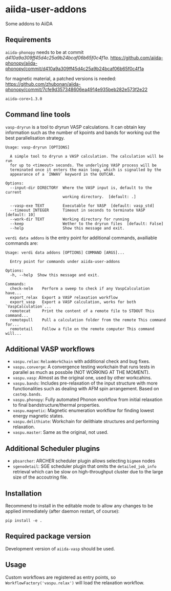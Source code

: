 # aiida-user-addons

Some addons to AiiDA

## Requirements

`aiida-phonopy` needs to be at commit *d410a9a309ff45d4c25a9b24bcaf06b65f0c4f1a*.
https://github.com/aiida-phonopy/aiida-phonopy/commit/d410a9a309ff45d4c25a9b24bcaf06b65f0c4f1a

for magnetic material, a patched versions is needed:
https://github.com/zhubonan/aiida-phonopy/commit/7cfe9d357348606ea4914e935beb282e573f2e22

`aiida-core>1.3.0`


## Command line tools

`vasp-dryrun` is a tool to *dryrun* VASP calculations. It can obtain key information such as the number of kpoints and bands for working out the best parallelisation strategy.

```
Usage: vasp-dryrun [OPTIONS]

  A simple tool to dryrun a VASP calculation. The calculation will be run
  for up to <timeout> seconds. The underlying VASP process will be
  terminated once it enters the main loop, which is signalled by the
  appearance of a `INWAV` keyword in the OUTCAR.

Options:
  --input-dir DIRECTORY  Where the VASP input is, default to the current
                         working directory.  [default: .]

  --vasp-exe TEXT        Executable for VASP  [default: vasp_std]
  --timeout INTEGER      Timeout in seconds to terminate VASP  [default: 10]
  --work-dir TEXT        Working directory for running
  --keep                 Wether to the dryrun files  [default: False]
  --help                 Show this message and exit.
```

`verdi data addons` is the entry point for additional commands, availiable commands are:

```
Usage: verdi data addons [OPTIONS] COMMAND [ARGS]...

  Entry point for commands under aiida-user-addons

Options:
  -h, --help  Show this message and exit.

Commands:
  check-nelm    Perform a sweep to check if any VaspCalculation have...
  export_relax  Export a VASP relaxation workflow
  export_vasp   Export a VASP calculation, works for both `VaspCalculation`...
  remotecat     Print the content of a remote file to STDOUT This command...
  remotepull    Pull a calculation folder from the remote This command for...
  remotetail    Follow a file on the remote computer This command will...
```


## Additional VASP workflows

- `vaspu.relax`: `RelaxWorkChain` with additional check and bug fixes.
- `vaspu.converge`: A convergence testing workchain that runs tests in parallel as much as possbile (NOT WORKING AT THE MOMENT).
- `vaspu.vasp`: Almost as the original one, used by other workcahins.
- `vaspu.bands`: Includes pre-relaxation of the input structure with more functionalities such as dealing with AFM spin arrangement. Based on `castep.bands`.
- `vaspu.phonopy`: Fully automated Phonon workflow from initial relaxation to final bandstructure/thermal properties.
- `vaspu.magnetic`: Magnetic enumeration workflow for finding lowest energy magnetic states.
- `vaspu.delithiate`: Workchain for delithiate structures and performing relaxation.
- `vaspu.master`: Same as the original, not used.

## Additional Scheduler plugins

- `pbsarcher`: ARCHER scheduler plugin allows selecting `bigmem` nodes
- `sgenodetail`: SGE scheduler plugin that omits the `detailed_job_info` retrieval which can be slow on high-throughput cluster due to the large size of the accoutring file.

## Installation

Recommend to install in the editable mode to allow any changes to be applied immediately (after daemon restart, of course):

```
pip install -e .
```

## Required package version

Development version of `aiida-vasp` should be used. 

## Usage

Custom workflows are registered as entry points, so `WorkflowFactory('vaspu.relax')` will load the relaxation workflow.
